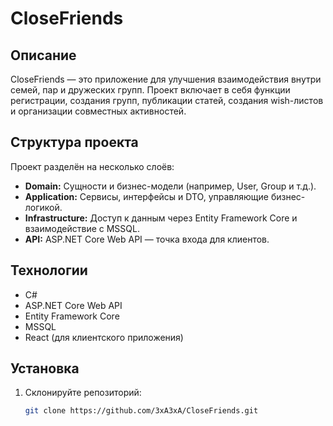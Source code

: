 # CloseFriends

## Описание
CloseFriends — это приложение для улучшения взаимодействия внутри семей, пар и дружеских групп. Проект включает в себя функции регистрации, создания групп, публикации статей, создания wish-листов и организации совместных активностей.

## Структура проекта
Проект разделён на несколько слоёв:
- **Domain:** Сущности и бизнес-модели (например, User, Group и т.д.).
- **Application:** Сервисы, интерфейсы и DTO, управляющие бизнес-логикой.
- **Infrastructure:** Доступ к данным через Entity Framework Core и взаимодействие с MSSQL.
- **API:** ASP.NET Core Web API — точка входа для клиентов.

## Технологии
- C#
- ASP.NET Core Web API
- Entity Framework Core
- MSSQL
- React (для клиентского приложения)

## Установка
1. Склонируйте репозиторий:
   ```bash
   git clone https://github.com/3xA3xA/CloseFriends.git

